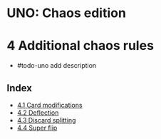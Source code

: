 # UNO: Chaos edition
# 4 Additional chaos rules

- #todo-uno add description
## Index
- [4.1 Card modifications](./card-mods.md)
- [4.2 Deflection](./deflection.md)
- [4.3 Discard splitting](./splitting.md)
- [4.4 Super flip](./super-flip.md)
